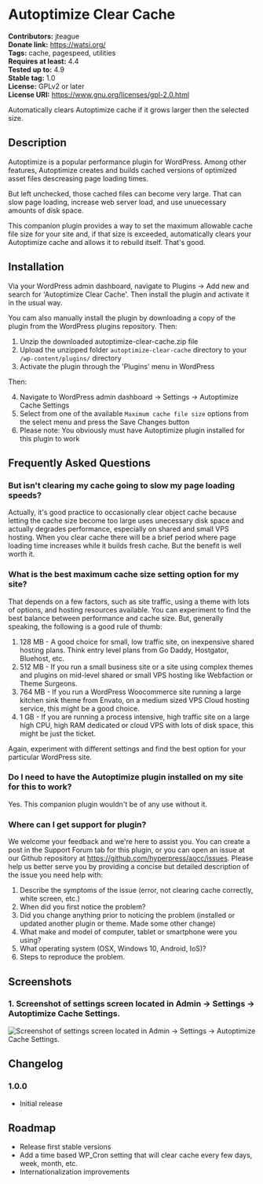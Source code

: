 # Autoptimize Clear Cache #
**Contributors:** jteague  
**Donate link:** https://watsi.org/  
**Tags:** cache, pagespeed, utilities  
**Requires at least:** 4.4  
**Tested up to:** 4.9  
**Stable tag:** 1.0  
**License:** GPLv2 or later  
**License URI:** https://www.gnu.org/licenses/gpl-2.0.html  

Automatically clears Autoptimize cache if it grows larger then the selected size.

## Description ##

Autoptimize is a popular performance plugin for WordPress. Among other features, Autoptimize creates and builds cached versions of optimized asset files descreasing page loading times.

But left unchecked, those cached files can become very large. That can slow page loading, increase web server load, and use unuecessary amounts of disk space.

This companion plugin provides a way to set the maximum allowable cache file size for your site and, if that size is exceeded, automatically clears your Autoptimize cache and allows it to rebuild itself. That's good.

## Installation ##

Via your WordPress admin dashboard, navigate to Plugins -> Add new and search for 'Autoptimize Clear Cache'. Then install the plugin and activate it in the usual way.

You cam also manually install the plugin by downloading a copy of the plugin from the WordPress plugins repository. Then:

1. Unzip the downloaded autoptimize-clear-cache.zip file
2. Upload the unzipped folder `autoptimize-clear-cache` directory to your `/wp-content/plugins/` directory
3. Activate the plugin through the 'Plugins' menu in WordPress

Then:

4. Navigate to WordPress admin dashboard -> Settings -> Autoptimize Cache Settings
5. Select from one of the available `Maximum cache file size` options from the select menu and press the Save Changes button
6. Please note: You obviously must have Autoptimize plugin installed for this plugin to work

## Frequently Asked Questions ##

### But isn't clearing my cache going to slow my page loading speeds? ###

Actually, it's good practice to occasionally clear object cache because letting the cache size become too large uses unecessary disk space and actually degrades performance, especially on shared and small VPS hosting. When you clear cache there will be a brief period where page loading time increases while it builds fresh cache. But the benefit is well worth it.

### What is the best maximum cache size setting option for my site? ###

That depends on a few factors, such as site traffic, using a theme with lots of options, and hosting resources available. You can experiment to find the best balance between performance and cache size. But, generally speaking, the following is a good rule of thumb:

1. 128 MB - A good choice for small, low traffic site, on inexpensive shared hosting plans. Think entry level plans from Go Daddy, Hostgator, Bluehost, etc.
2. 512 MB - If you run a small business site or a site using complex themes and plugins on mid-level shared or small VPS hosting like Webfaction or Theme Surgeons. 
3. 764 MB - If you run a WordPress Woocommerce site running a large kitchen sink theme from Envato, on a medium sized VPS Cloud hosting service, this might be a good choice.
4.   1 GB - If you are running a process intensive, high traffic site on a large high CPU, high RAM dedicated or cloud VPS with lots of disk space, this might be just the ticket.

Again, experiment with different settings and find the best option for your particular WordPress site.

### Do I need to have the Autoptimize plugin installed on my site for this to work? ###

Yes. This companion plugin wouldn't be of any use without it. 

### Where can I get support for plugin? ###

We welcome your feedback and we're here to assist you. You can create a post in the Support Forum tab for this plugin, or you can open an issue at our Github repository at https://github.com/hyperpress/aocc/issues. Please help us better serve you by providing a concise but detailed description of the issue you need help with:

1. Describe the symptoms of the issue (error, not clearing cache correctly, white screen, etc.)
2. When did you first notice the problem?
3. Did you change anything prior to noticing the problem (installed or updated another plugin or theme. Made some other change)
4. What make and model of computer, tablet or smartphone were you using?
5. What operating system (OSX, Windows 10, Android, IoS)?
6. Steps to reproduce the problem.

## Screenshots ##

### 1. Screenshot of settings screen located in Admin -> Settings -> Autoptimize Cache Settings. ###
![Screenshot of settings screen located in Admin -> Settings -> Autoptimize Cache Settings.](http://ps.w.org/autoptimize-clear-cache/assets/screenshot-1.png)


## Changelog ##

### 1.0.0 ###
* Initial release

## Roadmap ##

* Release first stable versions
* Add a time based WP_Cron setting that will clear cache every few days, week, month, etc.
* Internationalization improvements


